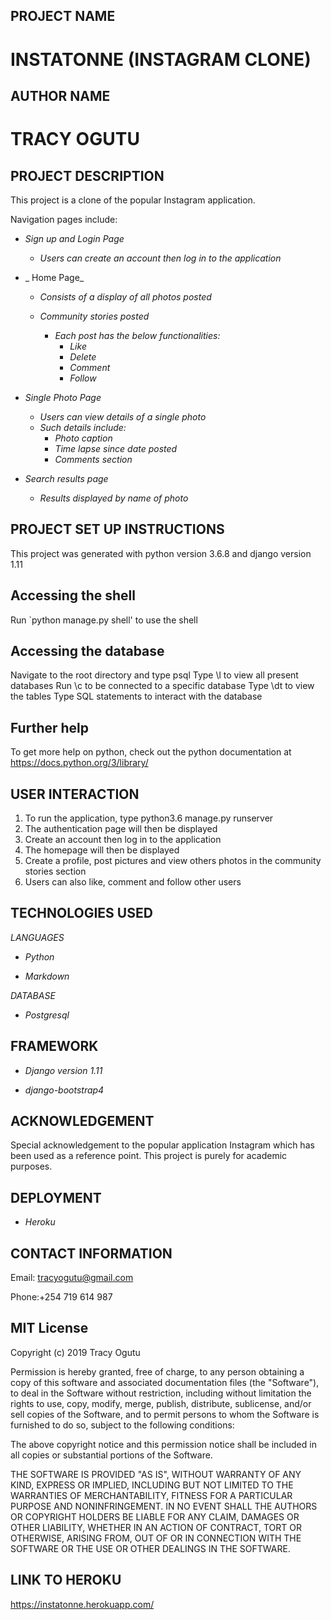 ## PROJECT NAME
# INSTATONNE (INSTAGRAM CLONE) 

## AUTHOR NAME
# TRACY OGUTU

## PROJECT DESCRIPTION

This project is a clone of the popular Instagram application.

Navigation pages include:

* _Sign up and Login Page_

    * _Users can create an account then log in to the application_

* _ Home Page_

    * _Consists of a display of all photos posted_
        
    * _Community stories posted_

        * _Each post has the below functionalities:_
            * _Like_
            * _Delete_
            * _Comment_
            * _Follow_

* _Single Photo Page_

    * _Users can view details of a single photo_
    * _Such details include:_
        * _Photo caption_
        * _Time lapse since date posted_
        * _Comments section_
  
* _Search results page_

    * _Results displayed by name of photo_


## PROJECT SET UP INSTRUCTIONS

This project was generated with python version 3.6.8 and django version 1.11

## Accessing the shell

Run `python manage.py shell' to use the shell 

## Accessing the database

Navigate to the root directory and type psql 
Type \l to view all present databases
Run \c <name-of-database> to be connected to a specific database
Type \dt to view the tables
Type SQL statements to interact with the database

## Further help
To get more help on python, check out the python documentation at https://docs.python.org/3/library/

## USER INTERACTION

1. To run the application, type python3.6 manage.py runserver
2. The authentication page will then be displayed
3. Create an account then log in to the application
4. The homepage will then be displayed
5. Create a profile, post pictures and view others photos in the community stories section
6. Users can also like, comment and follow other users

## TECHNOLOGIES USED

_LANGUAGES_

* _Python_

* _Markdown_

_DATABASE_

* _Postgresql_

## FRAMEWORK

* _Django version 1.11_

* _django-bootstrap4_

## ACKNOWLEDGEMENT

Special acknowledgement to the popular application Instagram which has been used as a reference point. This project is purely for academic purposes.

## DEPLOYMENT

* _Heroku_

## CONTACT INFORMATION

Email: tracyogutu@gmail.com

Phone:+254 719 614 987

## MIT License

Copyright (c) 2019 Tracy Ogutu

Permission is hereby granted, free of charge, to any person obtaining a copy
of this software and associated documentation files (the "Software"), to deal
in the Software without restriction, including without limitation the rights
to use, copy, modify, merge, publish, distribute, sublicense, and/or sell
copies of the Software, and to permit persons to whom the Software is
furnished to do so, subject to the following conditions:

The above copyright notice and this permission notice shall be included in all
copies or substantial portions of the Software.

THE SOFTWARE IS PROVIDED "AS IS", WITHOUT WARRANTY OF ANY KIND, EXPRESS OR
IMPLIED, INCLUDING BUT NOT LIMITED TO THE WARRANTIES OF MERCHANTABILITY,
FITNESS FOR A PARTICULAR PURPOSE AND NONINFRINGEMENT. IN NO EVENT SHALL THE
AUTHORS OR COPYRIGHT HOLDERS BE LIABLE FOR ANY CLAIM, DAMAGES OR OTHER
LIABILITY, WHETHER IN AN ACTION OF CONTRACT, TORT OR OTHERWISE, ARISING FROM,
OUT OF OR IN CONNECTION WITH THE SOFTWARE OR THE USE OR OTHER DEALINGS IN THE
SOFTWARE.


## LINK TO HEROKU
 https://instatonne.herokuapp.com/


